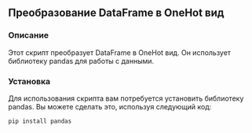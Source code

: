 ## Преобразование DataFrame в OneHot вид

### Описание

Этот скрипт преобразует DataFrame в OneHot вид. Он использует библиотеку pandas для работы с данными.

### Установка

Для использования скрипта вам потребуется установить библиотеку pandas. Вы можете сделать это, используя следующий код:

```
pip install pandas
```